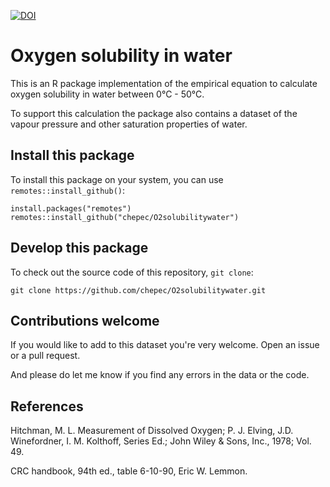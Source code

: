 [![DOI](https://zenodo.org/badge/DOI/10.5281/zenodo.1145724.svg)](https://doi.org/10.5281/zenodo.1145724)

# Oxygen solubility in water

This is an R package implementation of the empirical equation to calculate oxygen solubility in water between 0°C - 50°C.

To support this calculation the package also contains a dataset of the vapour pressure and other saturation properties of water.


## Install this package

To install this package on your system, you can use `remotes::install_github()`:

```
install.packages("remotes")
remotes::install_github("chepec/O2solubilitywater")
```


## Develop this package

To check out the source code of this repository, `git clone`:

```
git clone https://github.com/chepec/O2solubilitywater.git
```


## Contributions welcome

If you would like to add to this dataset you're very welcome. Open an issue or a pull request.

And please do let me know if you find any errors in the data or the code.



## References

Hitchman, M. L. Measurement of Dissolved Oxygen; P. J. Elving, J.D. Winefordner, I. M. Kolthoff, Series Ed.; John Wiley & Sons, Inc., 1978; Vol. 49.

CRC handbook, 94th ed., table 6-10-90, Eric W. Lemmon.
